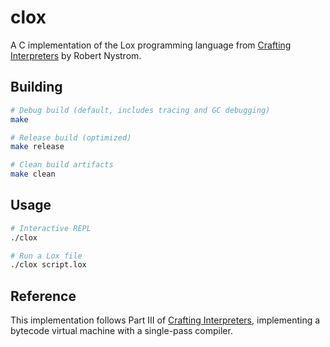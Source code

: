 # clox

A C implementation of the Lox programming language from [Crafting Interpreters](https://craftinginterpreters.com/) by Robert Nystrom.

## Building

```bash
# Debug build (default, includes tracing and GC debugging)
make

# Release build (optimized)
make release

# Clean build artifacts
make clean
```

## Usage

```bash
# Interactive REPL
./clox

# Run a Lox file
./clox script.lox
```


## Reference

This implementation follows Part III of [Crafting Interpreters](https://craftinginterpreters.com/), implementing a bytecode virtual machine with a single-pass compiler.